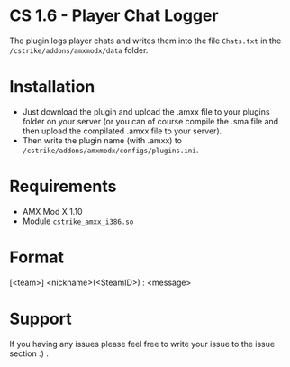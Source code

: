 # CS 1.6 - Player Chat Logger
The plugin logs player chats and writes them into the file `Chats.txt` in the `/cstrike/addons/amxmodx/data` folder.

# Installation
- Just download the plugin and upload the .amxx file to your plugins folder on your server (or you can of course compile the .sma file and then upload the compilated .amxx file to your server).
- Then write the plugin name (with .amxx) to `/cstrike/addons/amxmodx/configs/plugins.ini`.

# Requirements
- AMX Mod X 1.10
- Module `cstrike_amxx_i386.so`

# Format
[\<team\>] \<nickname\>(\<SteamID\>) : \<message\>

# Support
If you having any issues please feel free to write your issue to the issue section :) .
